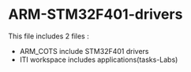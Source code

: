 # ARM-STM32F401-drivers
This file includes 2 files :
- ARM_COTS include STM32F401 drivers
- ITI workspace includes applications(tasks-Labs)
